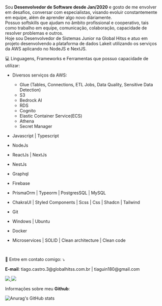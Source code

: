 Sou **Desenvolvedor de Software desde Jan/2020** e gosto de me envolver em desafios, conversar com especialistas, visando evoluir constantemente em equipe, além de aprender algo novo diáriamente.
<br /> Possuo softskills que ajudam no âmbito profissional e cooperativo, tais como trabalho em equipe, comunicação, colaboração, capacidade de resolver problemas e outros. <br />
Hoje sou Desenvolvedor de Sistemas Junior na Global Hitss e atuo em projeto desenvolvendo a plataforma de dados Lakeit utilizando os serviços da AWS aplicando no NodeJS e NextJS.

💻 Linguagens, Frameworks e Ferramentas que possuo capacidade de utilizar:
- Diversos serviços da AWS:
  - Glue (Tables, Connections, ETL Jobs, Data Quality, Sensitive Data Detection)
  - S3
  - Bedrock AI
  - RDS
  - Cognito
  - Elastic Container Service(ECS)
  - Athena
  - Secret Manager

- Javascript | Typescript
- NodeJs
- ReactJs | NextJs
- NestJs
- Graphql
- Firebase
- PrismaOrm | Typeorm | PostgresSQL | MySQL
- ChakraUI | Styled Components | Scss | Css | Shadcn | Tailwind
- Git
- Windows | Ubuntu 
- Docker
- Microservices | SOLID | Clean architecture | Clean code

<br />

💌 Entre em contato comigo: ⤵️
<p>
  <strong>E-mail</strong>: tiago.castro.3@globalhitss.com.br | tiaguin180@gmail.com
</p>
<a href="https://www.linkedin.com/in/tiagogoncalvesdecastro/"  target="_blank">
  <img 
    src="https://img.shields.io/badge/-Linkedin-0e76a8?style=flat-square&logo=Linkedin&logoColor=white" 
  />
</a>
    <a href="https://discord.com/users/586186122611130368"  target="_blank">
  <img 
    src="https://img.shields.io/badge/-Discord-5276f2?style=flat-square&logo=Discord&logoColor=white"
  />
</a>

<br />

Informações sobre meu **Github**:

![Anurag's GitHub stats](https://github-readme-stats.vercel.app/api?username=tiagogcastro&show_icons=true&theme=radical)
